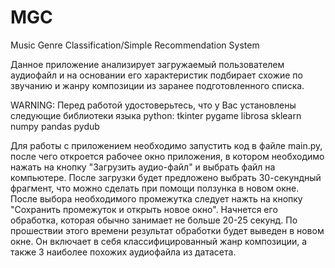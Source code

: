 # MGC
Music Genre Classification/Simple Recommendation System

Данное приложение анализирует загружаемый пользователем аудиофайл и на основании его характеристик подбирает схожие по звучанию и жанру композиции из заранее подготовленного списка.

WARNING: 
Перед работой удостоверьтесь, что у Вас установлены следующие библиотеки языка python:
tkinter
pygame
librosa
sklearn
numpy
pandas
pydub

Для работы с приложением необходимо запустить код в файле main.py, после чего откроется рабочее окно приложения, в котором необходимо нажать на кнопку "Загрузить аудио-файл" и выбрать файл на компьютере. После загрузки будет предложено выбрать 30-секундный фрагмент, что можно сделать при помощи ползунка в новом окне. После выбора необходимого промежутка следует нажть на кнопку "Сохранить промежуток и открыть новое окно". Начнется его обработка, которая обычно занимает не больше 20-25 секунд. 
По прошествии этого времени результат обработки будет выведен в новом окне. Он включает в себя классифицированный жанр композиции, а также 3 наиболее похожих аудиофайла из датасета.
